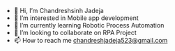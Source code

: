 - 👋 Hi, I’m Chandreshsinh Jadeja
- 👀 I’m interested in Mobile app development
- 🌱 I’m currently learning Robotic Process Automation
- 💞️ I’m looking to collaborate on RPA Project
- 📫 How to reach me chandreshjadeja523@gmail.com

<!---
CJ523/CJ523 is a ✨ special ✨ repository because its `README.md` (this file) appears on your GitHub profile.
You can click the Preview link to take a look at your changes.
--->
